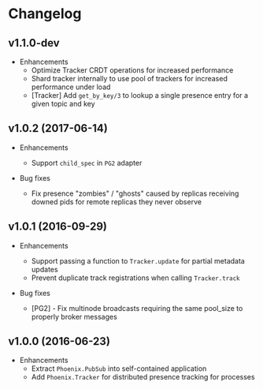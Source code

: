 # Changelog

## v1.1.0-dev

* Enhancements
  * Optimize Tracker CRDT operations for increased performance
  * Shard tracker internally to use pool of trackers for increased performance under load
  * [Tracker] Add `get_by_key/3` to lookup a single presence entry for a given topic and key

## v1.0.2 (2017-06-14)

* Enhancements
  * Support `child_spec` in `PG2` adapter

* Bug fixes
  * Fix presence "zombies" / "ghosts" caused by replicas receiving downed pids for remote replicas they never observe

## v1.0.1 (2016-09-29)

* Enhancements
  * Support passing a function to `Tracker.update` for partial metadata updates
  * Prevent duplicate track registrations when calling `Tracker.track`

* Bug fixes
  * [PG2] - Fix multinode broadcasts requiring the same pool_size to properly broker messages

## v1.0.0 (2016-06-23)

* Enhancements
  * Extract `Phoenix.PubSub` into self-contained application
  * Add `Phoenix.Tracker` for distributed presence tracking for processes
